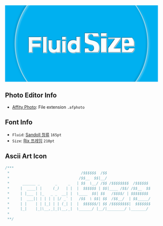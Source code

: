 ![Fluid-Size](https://raw.githubusercontent.com/black7375/Fluid-Size/resource/resource/Fluid-Size.png)

## Photo Editor Info

- [Affity Photo](https://affinity.serif.com/en-gb/photo/):  File extension `.afphoto`

## Font Info

- `Fluid`: [Sandoll 청류](https://www.sandollcloud.com/font/Sandoll/505.html) `165pt`
- `Size`: [Rix 프레임](https://www.sandollcloud.com/font/FontRix/1049.html) `210pt`

## Ascii Art Icon

```scss
/***
 *                                 /$$$$$$  /$$
 *                                /$$__  $$|__/
 *      ______ _       _     _   | $$  \__/ /$$ /$$$$$$$$  /$$$$$$
 *     |  ____| |     (_)   | |  |  $$$$$$ | $$|____ /$$/ /$$__  $$
 *     | |___ | |_   _ _  __| |  \____  $$| $$   /$$$$/ | $$$$$$$$
 *     |  ___|| | | | | |/ _` |   /$$  \ $$| $$  /$$__/  | $$_____/
 *     | |    | | |_| | | (_| |  |  $$$$$$/| $$ /$$$$$$$$|  $$$$$$$
 *     |_|    |_|\__,_|_|\__,_|  \______/ |__/|________/ \_______/
 *
 **/
```
